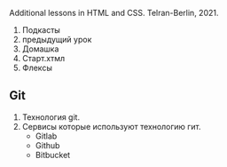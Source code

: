 Additional lessons in HTML and CSS. 
Telran-Berlin, 2021.


1. Подкасты
2. предыдущий урок
3. Домашка
4. Старт.хтмл   
5. Флексы


## Git

1. Технолoгия git. 
2. Сервисы которые используют технологию гит.
	- Gitlab
	- Github
	- Bitbucket
